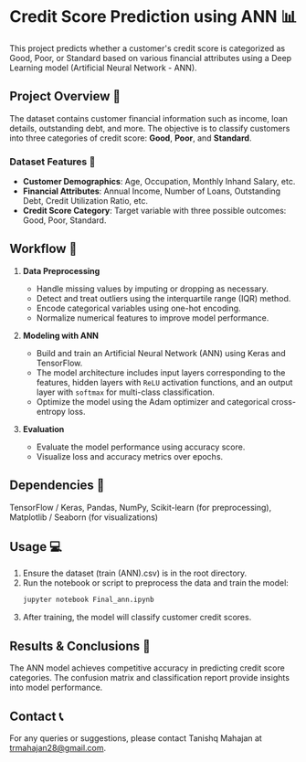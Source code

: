 # Credit Score Prediction using ANN 📊

This project predicts whether a customer's credit score is categorized as Good, Poor, or Standard based on various financial attributes using a Deep Learning model (Artificial Neural Network - ANN).

## Project Overview 📝

The dataset contains customer financial information such as income, loan details, outstanding debt, and more. The objective is to classify customers into three categories of credit score: **Good**, **Poor**, and **Standard**.

### Dataset Features 📁

- **Customer Demographics**: Age, Occupation, Monthly Inhand Salary, etc.
- **Financial Attributes**: Annual Income, Number of Loans, Outstanding Debt, Credit Utilization Ratio, etc.
- **Credit Score Category**: Target variable with three possible outcomes: Good, Poor, Standard.

## Workflow 🚀

1. **Data Preprocessing**
   - Handle missing values by imputing or dropping as necessary.
   - Detect and treat outliers using the interquartile range (IQR) method.
   - Encode categorical variables using one-hot encoding.
   - Normalize numerical features to improve model performance.

2. **Modeling with ANN**
   - Build and train an Artificial Neural Network (ANN) using Keras and TensorFlow.
   - The model architecture includes input layers corresponding to the features, hidden layers with `ReLU` activation functions, and an output layer with `softmax` for multi-class classification.
   - Optimize the model using the Adam optimizer and categorical cross-entropy loss.

3. **Evaluation**
   - Evaluate the model performance using accuracy score.
   - Visualize loss and accuracy metrics over epochs.

## Dependencies 🔧

TensorFlow / Keras,
Pandas, NumPy,
Scikit-learn (for preprocessing),
Matplotlib / Seaborn (for visualizations)

## Usage 💻

1. Ensure the dataset (train (ANN).csv) is in the root directory.
2. Run the notebook or script to preprocess the data and train the model:
    ```bash
    jupyter notebook Final_ann.ipynb
3. After training, the model will classify customer credit scores.

## Results & Conclusions 🏁

The ANN model achieves competitive accuracy in predicting credit score categories. The confusion matrix and classification report provide insights into model performance.

## Contact 📞

For any queries or suggestions, please contact Tanishq Mahajan at trmahajan28@gmail.com.
